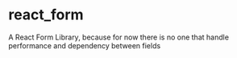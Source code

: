 # react_form
A React Form Library, because for now there is no one that handle performance and dependency between fields
